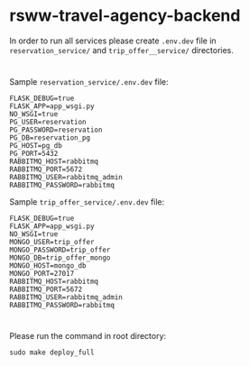 # rsww-travel-agency-backend

In order to run all services please create ```.env.dev``` file in ```reservation_service/``` and ```trip_offer__service/``` directories. 
#
Sample ```reservation_service/.env.dev``` file: 
```
FLASK_DEBUG=true
FLASK_APP=app_wsgi.py
NO_WSGI=true
PG_USER=reservation
PG_PASSWORD=reservation
PG_DB=reservation_pg
PG_HOST=pg_db
PG_PORT=5432
RABBITMQ_HOST=rabbitmq
RABBITMQ_PORT=5672
RABBITMQ_USER=rabbitmq_admin
RABBITMQ_PASSWORD=rabbitmq
```

Sample ```trip_offer_service/.env.dev``` file: 

```
FLASK_DEBUG=true
FLASK_APP=app_wsgi.py
NO_WSGI=true
MONGO_USER=trip_offer
MONGO_PASSWORD=trip_offer
MONGO_DB=trip_offer_mongo
MONGO_HOST=mongo_db
MONGO_PORT=27017
RABBITMQ_HOST=rabbitmq
RABBITMQ_PORT=5672
RABBITMQ_USER=rabbitmq_admin
RABBITMQ_PASSWORD=rabbitmq
```
#
Please run the command in root directory:

```sudo make deploy_full```